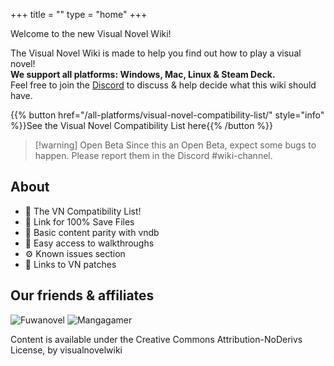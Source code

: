 +++
title = ""
type = "home"
+++

Welcome to the new Visual Novel Wiki!

The Visual Novel Wiki is made to help you find out how to play a visual novel!\
**We support all platforms: Windows, Mac, Linux & Steam Deck.**\
Feel free to join the [Discord](https://discord.gg/GaEa5Mm2Xr) to discuss & help decide what this wiki should have.

{{% button href="/all-platforms/visual-novel-compatibility-list/" style="info" %}}See the Visual Novel Compatibility List here{{% /button %}}

> [!warning] Open Beta
> Since this an Open Beta, expect some bugs to happen. Please report them in the Discord #wiki-channel.

## About

* 📄 The VN Compatibility List!
* 📁 Link for 100% Save Files
* 💽 Basic content parity with vndb
* 🧭 Easy access to walkthroughs
* ⚙️ Known issues section
* 🔗 Links to VN patches

## Our friends & affiliates 

![Fuwanovel](https://raw.githubusercontent.com/Saetron/visualnovelwiki/refs/heads/main/images/fuwanovel_small.png)
![Mangagamer](https://raw.githubusercontent.com/Saetron/visualnovelwiki/refs/heads/main/images/mangagamer_small.png)

Content is available under the Creative Commons Attribution-NoDerivs License, by visualnovelwiki

